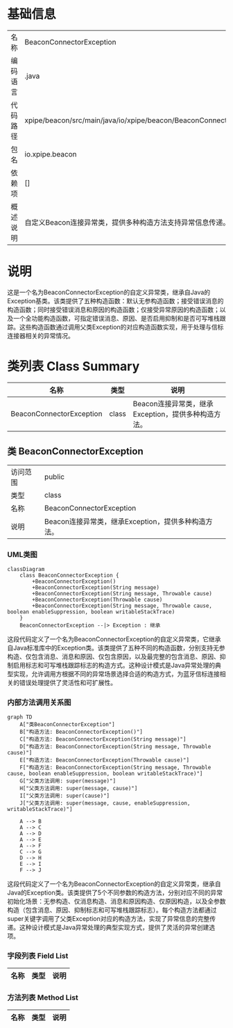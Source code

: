 # 基础信息

|      |      |
|------|------|
| 名称 | BeaconConnectorException |
| 编码语言 | .java |
| 代码路径 | xpipe/beacon/src/main/java/io/xpipe/beacon/BeaconConnectorException.java |
| 包名 | io.xpipe.beacon |
| 依赖项 | [] |
| 概述说明 | 自定义Beacon连接异常类，提供多种构造方法支持异常信息传递。 |

# 说明

这是一个名为BeaconConnectorException的自定义异常类，继承自Java的Exception基类。该类提供了五种构造函数：默认无参构造函数；接受错误消息的构造函数；同时接受错误消息和原因的构造函数；仅接受异常原因的构造函数；以及一个全功能构造函数，可指定错误消息、原因、是否启用抑制和是否可写堆栈跟踪。这些构造函数通过调用父类Exception的对应构造函数实现，用于处理与信标连接器相关的异常情况。

# 类列表 Class Summary

| 名称   | 类型  | 说明 |
|-------|------|-------------|
| BeaconConnectorException | class | Beacon连接异常类，继承Exception，提供多种构造方法。 |



## 类 BeaconConnectorException

|      |      |
|------|------|
| 访问范围 | public |
| 类型 | class |
| 名称 | BeaconConnectorException |
| 说明 | Beacon连接异常类，继承Exception，提供多种构造方法。 |


### UML类图

```mermaid
classDiagram
    class BeaconConnectorException {
        +BeaconConnectorException()
        +BeaconConnectorException(String message)
        +BeaconConnectorException(String message, Throwable cause)
        +BeaconConnectorException(Throwable cause)
        +BeaconConnectorException(String message, Throwable cause, boolean enableSuppression, boolean writableStackTrace)
    }
    BeaconConnectorException --|> Exception : 继承
```

这段代码定义了一个名为BeaconConnectorException的自定义异常类，它继承自Java标准库中的Exception类。该类提供了五种不同的构造函数，分别支持无参构造、仅包含消息、消息和原因、仅包含原因，以及最完整的包含消息、原因、抑制启用标志和可写堆栈跟踪标志的构造方式。这种设计模式是Java异常处理的典型实现，允许调用方根据不同的异常场景选择合适的构造方式，为蓝牙信标连接相关的错误处理提供了灵活性和可扩展性。


### 内部方法调用关系图

```mermaid
graph TD
    A["类BeaconConnectorException"]
    B["构造方法: BeaconConnectorException()"]
    C["构造方法: BeaconConnectorException(String message)"]
    D["构造方法: BeaconConnectorException(String message, Throwable cause)"]
    E["构造方法: BeaconConnectorException(Throwable cause)"]
    F["构造方法: BeaconConnectorException(String message, Throwable cause, boolean enableSuppression, boolean writableStackTrace)"]
    G["父类方法调用: super(message)"]
    H["父类方法调用: super(message, cause)"]
    I["父类方法调用: super(cause)"]
    J["父类方法调用: super(message, cause, enableSuppression, writableStackTrace)"]

    A --> B
    A --> C
    A --> D
    A --> E
    A --> F
    C --> G
    D --> H
    E --> I
    F --> J
```

这段代码定义了一个名为BeaconConnectorException的自定义异常类，继承自Java的Exception类。该类提供了5个不同参数的构造方法，分别对应不同的异常初始化场景：无参构造、仅消息构造、消息和原因构造、仅原因构造，以及全参数构造（包含消息、原因、抑制标志和可写堆栈跟踪标志）。每个构造方法都通过super关键字调用了父类Exception对应的构造方法，实现了异常信息的完整传递。这种设计模式是Java异常处理的典型实现方式，提供了灵活的异常创建选项。

### 字段列表 Field List

| 名称  | 类型  | 说明 |
|-------|-------|------|

### 方法列表 Method List

| 名称  | 类型  | 说明 |
|-------|-------|------|




